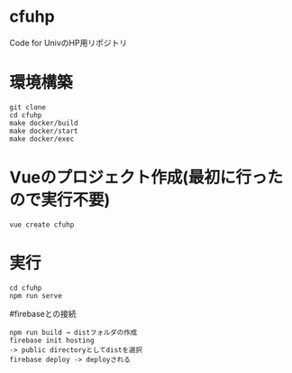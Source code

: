 # cfuhp
Code for UnivのHP用リポジトリ

# 環境構築
```
git clone
cd cfuhp
make docker/build
make docker/start
make docker/exec
```

# Vueのプロジェクト作成(最初に行ったので実行不要)
```
vue create cfuhp
```

# 実行
```
cd cfuhp
npm run serve
```

#firebaseとの接続
```
npm run build → distフォルダの作成
firebase init hosting
-> public directoryとしてdistを選択
firebase deploy -> deployされる
```
